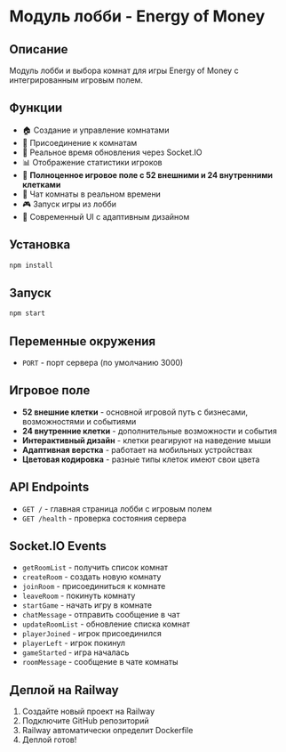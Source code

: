 # Модуль лобби - Energy of Money

## Описание
Модуль лобби и выбора комнат для игры Energy of Money с интегрированным игровым полем.

## Функции
- 🏠 Создание и управление комнатами
- 👥 Присоединение к комнатам
- 🔄 Реальное время обновления через Socket.IO
- 📊 Отображение статистики игроков
- 🎯 **Полноценное игровое поле с 52 внешними и 24 внутренними клетками**
- 💬 Чат комнаты в реальном времени
- 🎮 Запуск игры из лобби
- 🎨 Современный UI с адаптивным дизайном

## Установка
```bash
npm install
```

## Запуск
```bash
npm start
```

## Переменные окружения
- `PORT` - порт сервера (по умолчанию 3000)

## Игровое поле
- **52 внешние клетки** - основной игровой путь с бизнесами, возможностями и событиями
- **24 внутренние клетки** - дополнительные возможности и события
- **Интерактивный дизайн** - клетки реагируют на наведение мыши
- **Адаптивная верстка** - работает на мобильных устройствах
- **Цветовая кодировка** - разные типы клеток имеют свои цвета

## API Endpoints
- `GET /` - главная страница лобби с игровым полем
- `GET /health` - проверка состояния сервера

## Socket.IO Events
- `getRoomList` - получить список комнат
- `createRoom` - создать новую комнату
- `joinRoom` - присоединиться к комнате
- `leaveRoom` - покинуть комнату
- `startGame` - начать игру в комнате
- `chatMessage` - отправить сообщение в чат
- `updateRoomList` - обновление списка комнат
- `playerJoined` - игрок присоединился
- `playerLeft` - игрок покинул
- `gameStarted` - игра началась
- `roomMessage` - сообщение в чате комнаты

## Деплой на Railway
1. Создайте новый проект на Railway
2. Подключите GitHub репозиторий
3. Railway автоматически определит Dockerfile
4. Деплой готов!